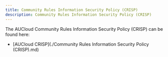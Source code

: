```yaml
---
title: Community Rules Information Security Policy (CRISP)
description: Community Rules Information Security Policy (CRISP)
---
```


The AUCloud Community Rules Information Security Policy (CRISP) can be found here:

- [AUCloud CRISP](./Community Rules Information Security Policy (CRISP).md)
